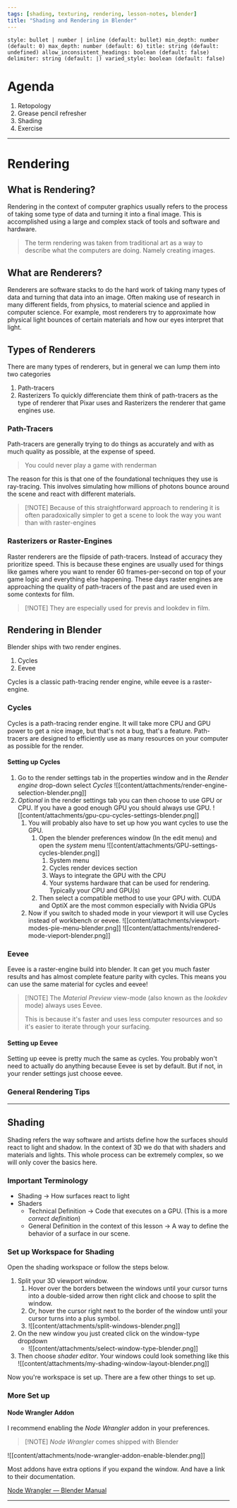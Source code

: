 ```yaml
---
tags: [shading, texturing, rendering, lesson-notes, blender]
title: "Shading and Rendering in Blender"
---
```


```toc
style: bullet | number | inline (default: bullet) min_depth: number (default: 0) max_depth: number (default: 6) title: string (default: undefined) allow_inconsistent_headings: boolean (default: false) delimiter: string (default: |) varied_style: boolean (default: false) 
```


# Agenda
1. Retopology
2. Grease pencil refresher
3. Shading
4. Exercise

---

# Rendering

## What is Rendering?
Rendering in the context of computer graphics usually refers to the process of taking some type of data and turning it into a final image.
This is accomplished using a large and complex stack of tools and software and hardware.

> The term rendering was taken from traditional art as a way to describe what the computers are doing. Namely creating images.

## What are Renderers?
Renderers are software stacks to do the hard work of taking many types of data and turning that data into an image.
Often making use of research in many different fields, from physics, to material science and applied in computer science.
For example, most renderers try to approximate how physical light bounces of certain materials and how our eyes interpret that light. 

## Types of Renderers
There are many types of renderers, but in general we can lump them into two categories
1. Path-tracers
2. Rasterizers
To quickly differenciate them think of path-tracers as the type of renderer that Pixar uses and Rasterizers the renderer that game engines use.

### Path-Tracers
Path-tracers are generally trying to do things as accurately and with as much quality as possible, at the expense of speed.

> You could never play a game with renderman

The reason for this is that one of the foundational techniques they use is ray-tracing. This involves simulating how millions of photons bounce around the scene and react with different materials.
>[!NOTE] Because of this straightforward approach to rendering it is often paradoxically simpler to get a scene to look the way you want than with raster-engines

### Rasterizers or Raster-Engines
Raster renderers are the flipside of path-tracers. Instead of accuracy they prioritize speed. This is because these engines are usually used for things like games where you want to render 60 frames-per-second on top of your game logic and everything else happening.
These days raster engines are approaching the quality of path-tracers of the past and are used even in some contexts for film.
>[!NOTE] They are especially used for previs and lookdev in film.

## Rendering in Blender

Blender ships with two render engines.
1. Cycles
2. Eevee

Cycles is a classic path-tracing render engine, while eevee is a raster-engine.



### Cycles
Cycles is a path-tracing render engine. It will take more CPU and GPU power to get a nice image, but that's not a bug, that's a feature. Path-tracers are designed to efficiently use as many resources on your computer as possible for the render.

#### Setting up Cycles
1. Go to the render settings tab in the properties window and in the *Render engine* drop-down select *Cycles* ![[content/attachments/render-engine-selection-blender.png]]
2. *Optional* in the render settings tab you can then choose to use GPU or CPU. If you have a good enough GPU you should always use GPU. ![[content/attachments/gpu-cpu-cycles-settings-blender.png]]
	1. You will probably also have to set up how you want cycles to use the GPU.
		1. Open the blender preferences window (In the edit menu) and open the *system* menu ![[content/attachments/GPU-settings-cycles-blender.png]]
			1. System menu
			2. Cycles render devices section
			3. Ways to integrate the GPU with the CPU
			4. Your systems hardware that can be used for rendering. Typically your CPU and GPU(s)
		2. Then select a compatible method to use your GPU with. CUDA and OptiX are the most common especially with Nvidia GPUs
	2. Now if you switch to shaded mode in your viewport it will use Cycles instead of workbench or eevee. ![[content/attachments/viewport-modes-pie-menu-blender.png]] ![[content/attachments/rendered-mode-vieport-blender.png]]

### Eevee
Eevee is a raster-engine build into blender. It can get you much faster results and has almost complete feature parity with cycles. This means you can use the same material for cycles and eevee!

>[!NOTE] The *Material Preview* view-mode (also known as the *lookdev* mode) always uses Eevee.
>
>This is because it's faster and uses less computer resources and so it's easier to iterate through your surfacing. 


#### Setting up Eevee
Setting up eevee is pretty much the same as cycles. You probably won't need to actually do anything because Eevee is set by default. But if not, in your render settings just choose eevee.

### General Rendering Tips


---
## Shading
Shading refers the way software and artists define how the surfaces should react to light and shadow.
In the context of 3D we do that with shaders and materials and lights.
This whole process can be extremely complex, so we will only cover the basics here.

### Important Terminology
- Shading -> How surfaces react to light
- Shaders
	- Technical Definition -> Code that executes on a GPU. (This is a more *correct definition*)
	- General Definition in the context of this lesson -> A way to define the behavior of a surface in our scene.

### Set up Workspace for Shading
Open the shading workspace or follow the steps below.

1. Split your 3D viewport window.
	1. Hover over the borders between the windows until your cursor turns into a double-sided arrow then right click and choose to split the window.
	2. Or, hover the cursor right next to the border of the window until your cursor turns into a plus symbol.
	3. ![[content/attachments/split-windows-blender.png]]
2. On the new window you just created click on the window-type dropdown
	- ![[content/attachments/select-window-type-blender.png]]
3. Then choose *shader editor*. Your windows could look something like this ![[content/attachments/my-shading-window-layout-blender.png]]

Now you're workspace is set up. There are a few other things to set up.

### More Set up
#### Node Wrangler Addon
I recommend enabling the *Node Wrangler* addon in your preferences.

>[!NOTE] *Node Wrangler* comes shipped with Blender

![[content/attachments/node-wrangler-addon-enable-blender.png]]

Most addons have extra options if you expand the window. And have a link to their documentation.

[Node Wrangler — Blender Manual](https://docs.blender.org/manual/en/3.3/addons/node/node_wrangler.html)

---

